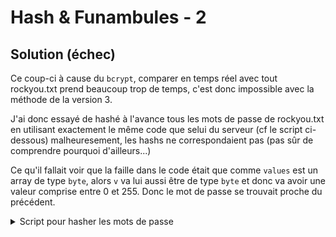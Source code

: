 # Hash & Funambules - 2

## Solution (échec)

Ce coup-ci à cause du `bcrypt`, comparer en temps réel avec tout rockyou.txt prend beaucoup trop de temps, c'est donc impossible avec la méthode de la version 3.

J'ai donc essayé de hashé à l'avance tous les mots de passe de rockyou.txt en utilisant exactement le même code que selui du serveur (cf le script ci-dessous) malheuresement, les hashs ne correspondaient pas (pas sûr de comprendre pourquoi d'ailleurs...)

Ce qu'il fallait voir que la faille dans le code était que comme `values` est un array de type `byte`, alors `v` va lui aussi être de type `byte` et donc va avoir une valeur comprise entre 0 et 255. Donc le mot de passe se trouvait proche du précédent.

<details>
<summary>Script pour hasher les mots de passe</summary>

```go
package main

import (
	"bufio"
	"crypto/md5"
	"crypto/sha1"
	"crypto/sha256"
	"crypto/sha512"
	"encoding/hex"
	"encoding/json"
	"fmt"
	"hash"
	"log"
	"os"
	"path/filepath"
	"sync"
	"time"

	"golang.org/x/crypto/bcrypt"
	"golang.org/x/crypto/blake2b"
	"golang.org/x/crypto/sha3"
)

func hashPassword(password string, algorithm string) (string, error) {
	var hasher hash.Hash
	switch algorithm {
	case "md5":
		hasher = md5.New()
	case "sha1":
		hasher = sha1.New()
	case "sha256":
		hasher = sha256.New()
	case "sha512":
		hasher = sha512.New()
	case "blake2b":
		var err error
		hasher, err = blake2b.New256(nil)
		if err != nil {
			return "", err
		}
	case "sha3-256":
		hasher = sha3.New256()
	case "sha3-512":
		hasher = sha3.New512()
	case "bcrypt":
		hashedPassword, err := bcrypt.GenerateFromPassword([]byte(password), bcrypt.DefaultCost)
		if err != nil {
			return "", err
		}
		return string(hashedPassword), nil
	default:
		return "", fmt.Errorf("unsupported algorithm: %s", algorithm)
	}

	hasher.Write([]byte(password))
	return hex.EncodeToString(hasher.Sum(nil)), nil
}

func readFile(filename string) ([]string, error) {
	file, err := os.Open(filename)
	if err != nil {
		return nil, err
	}
	defer file.Close()

	var lines []string
	scanner := bufio.NewScanner(file)
	for scanner.Scan() {
		lines = append(lines, scanner.Text())
	}
	return lines, scanner.Err()
}

func writeJSON(filename string, data map[string]string) error {
	file, err := os.Create(filename)
	if err != nil {
		return err
	}
	defer file.Close()

	encoder := json.NewEncoder(file)
	encoder.SetIndent("", "  ")
	return encoder.Encode(data)
}

func processPart(part string, algorithms []string, wg *sync.WaitGroup, errChan chan error, counterChan chan int) {
	defer wg.Done()

	passwords, err := readFile(part)
	if err != nil {
		errChan <- fmt.Errorf("error reading file %s: %v", part, err)
		return
	}

	for _, algorithm := range algorithms {
		passwordMap := make(map[string]string)
		for _, password := range passwords {
			hashedPassword, err := hashPassword(password, algorithm)
			if err != nil {
				log.Printf("Error hashing password with %s: %v", algorithm, err)
				continue
			}
			passwordMap[hashedPassword] = password
			counterChan <- 1 // Increment the counter for each hashed password
		}
		outputFile := fmt.Sprintf("bcryptoutput/dico_0/%s_%s.json", algorithm, filepath.Base(part))
		if err := writeJSON(outputFile, passwordMap); err != nil {
			errChan <- fmt.Errorf("error writing JSON file for %s: %v", algorithm, err)
		} else {
			log.Printf("Successfully wrote JSON file for %s", algorithm)
		}
	}
}

func main() {
	algorithms := []string{"bcrypt"}
	parts := make([]string, 11)
	for i := 0; i < 11; i++ {
		parts[i] = fmt.Sprintf("rockyou/rockyou_part_0/rockyou_part_%d.txt", i)
	}

	var wg sync.WaitGroup
	errChan := make(chan error, len(parts))
	counterChan := make(chan int, len(parts)*1000) // Buffered channel to avoid blocking

	// Start a goroutine to count and display the number of elements processed every 10 seconds
	go func() {
		ticker := time.NewTicker(10 * time.Second)
		defer ticker.Stop()

		totalCount := 0
		for {
			select {
			case count := <-counterChan:
				totalCount += count
			case <-ticker.C:
				log.Printf("Processed %d elements so far", totalCount)
			}
		}
	}()

	for _, part := range parts {
		wg.Add(1)
		go processPart(part, algorithms, &wg, errChan, counterChan)
	}

	wg.Wait()
	close(errChan)
	close(counterChan)

	for err := range errChan {
		if err != nil {
			log.Println(err)
		}
	}
}
```

</details>